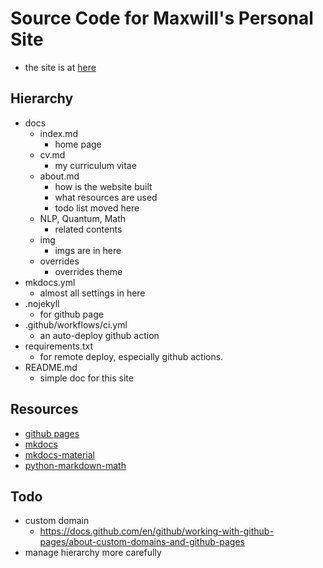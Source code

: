 # Source Code for Maxwill's Personal Site
- the site is at [here](https://eazyreal.github.io/)

## Hierarchy
- docs
    - index.md
        - home page
    - cv.md
        - my curriculum vitae
    - about.md
        - how is the website built
        - what resources are used
        - todo list moved here
    - NLP, Quantum, Math
        - related contents
    - img
        - imgs are in here
    - overrides
        - overrides theme
- mkdocs.yml
    - almost all settings in here
- .nojekyll
    - for github page 
- .github/workflows/ci.yml
    - an auto-deploy github action
- requirements.txt
    - for remote deploy, especially github actions.
- README.md 
    - simple doc for this site

## Resources
- [github pages](https://pages.github.com/)
- [mkdocs](https://www.mkdocs.org/)
- [mkdocs-material](https://squidfunk.github.io/mkdocs-material/)
- [python-markdown-math](https://github.com/mitya57/python-markdown-math)


## Todo 
- custom domain 
    - https://docs.github.com/en/github/working-with-github-pages/about-custom-domains-and-github-pages
- manage hierarchy more carefully